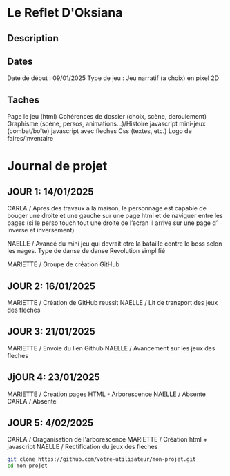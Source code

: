 # Le Reflet D'Oksiana

## Description


## Dates
Date de début : 09/01/2025 Type de jeu : Jeu narratif (a choix) en pixel 2D

## Taches 

Page le jeu (html) Cohérences de dossier (choix, scène, deroulement) Graphisme (scène, persos, animations...)/Histoire javascript mini-jeux (combat/boîte) javascript avec fleches Css (textes, etc.) Logo de faires/inventaire

# Journal de projet

## JOUR 1: 14/01/2025

CARLA / Apres des travaux a la maison, le personnage est capable de bouger une droite et une gauche sur une page html et de naviguer entre les pages (si le perso touch tout une droite de l’ecran il arrive sur une page d’ inverse et inversement)

NAELLE / Avancé du mini jeu qui devrait etre la bataille contre le boss selon les nages. Type de danse de danse Revolution simplifié

 MARIETTE / Groupe de création GitHub

## JOUR 2: 16/01/2025

MARIETTE / Création de GitHub reussit
NAELLE / Lit de transport des jeux des fleches

## JOUR 3: 21/01/2025

MARIETTE / Envoie du lien Github
NAELLE / Avancement sur les jeux des fleches


## JjOUR 4: 23/01/2025

MARIETTE / Creation pages HTML - Arborescence
NAELLE / Absente
CARLA / Absente

## JOUR 5: 4/02/2025

CARLA / Oraganisation de l'arborescence
MARIETTE / Création html + javascript
NAELLE / Rectification du jeux des fleches

```bash
git clone https://github.com/votre-utilisateur/mon-projet.git
cd mon-projet
